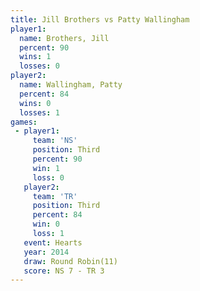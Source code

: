 ```yaml
---
title: Jill Brothers vs Patty Wallingham
player1:                 
  name: Brothers, Jill   
  percent: 90            
  wins: 1                
  losses: 0              
player2:                 
  name: Wallingham, Patty
  percent: 84            
  wins: 0                
  losses: 1              
games:
 - player1:         
     team: 'NS'     
     position: Third
     percent: 90    
     win: 1         
     loss: 0        
   player2:         
     team: 'TR'     
     position: Third
     percent: 84    
     win: 0         
     loss: 1        
   event: Hearts        
   year: 2014           
   draw: Round Robin(11)
   score: NS 7 - TR 3   
---
```

